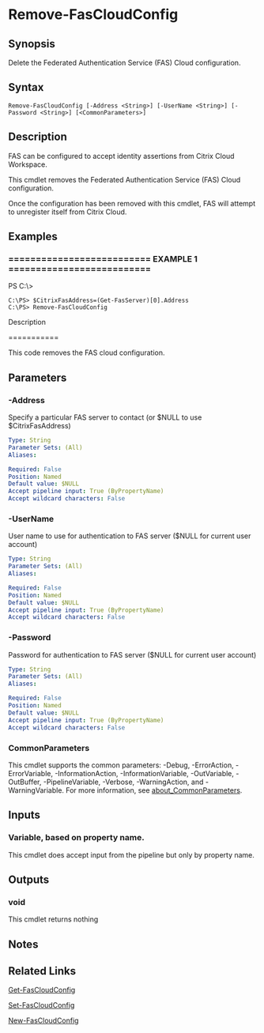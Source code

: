 # Remove-FasCloudConfig

## Synopsis
Delete the Federated Authentication Service (FAS) Cloud configuration.

## Syntax

```
Remove-FasCloudConfig [-Address <String>] [-UserName <String>] [-Password <String>] [<CommonParameters>]
```

## Description
FAS can be configured to accept identity assertions from Citrix Cloud Workspace.

This cmdlet removes the Federated Authentication Service (FAS) Cloud configuration.

Once the configuration has been removed with this cmdlet, FAS will attempt to unregister itself from Citrix Cloud.

## Examples

### ========================== EXAMPLE 1 ==========================
PS C:\\\>

```
C:\PS> $CitrixFasAddress=(Get-FasServer)[0].Address
C:\PS> Remove-FasCloudConfig
```

Description

===========

This code removes the FAS cloud configuration.

## Parameters

### -Address
Specify a particular FAS server to contact (or $NULL to use $CitrixFasAddress)

```yaml
Type: String
Parameter Sets: (All)
Aliases:

Required: False
Position: Named
Default value: $NULL
Accept pipeline input: True (ByPropertyName)
Accept wildcard characters: False
```

### -UserName
User name to use for authentication to FAS server ($NULL for current user account)

```yaml
Type: String
Parameter Sets: (All)
Aliases:

Required: False
Position: Named
Default value: $NULL
Accept pipeline input: True (ByPropertyName)
Accept wildcard characters: False
```

### -Password
Password for authentication to FAS server ($NULL for current user account)

```yaml
Type: String
Parameter Sets: (All)
Aliases:

Required: False
Position: Named
Default value: $NULL
Accept pipeline input: True (ByPropertyName)
Accept wildcard characters: False
```

### CommonParameters
This cmdlet supports the common parameters: -Debug, -ErrorAction, -ErrorVariable, -InformationAction, -InformationVariable, -OutVariable, -OutBuffer, -PipelineVariable, -Verbose, -WarningAction, and -WarningVariable. For more information, see [about_CommonParameters](http://go.microsoft.com/fwlink/?LinkID=113216).

## Inputs

### Variable, based on property name.
This cmdlet does accept input from the pipeline but only by property name.

## Outputs

### void
This cmdlet returns nothing

## Notes

## Related Links

[Get-FasCloudConfig]()

[Set-FasCloudConfig]()

[New-FasCloudConfig]()


